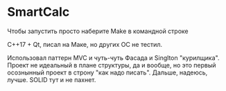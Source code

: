 # SmartCalc

Чтобы запустить просто наберите Make в командной строке

C++17 + Qt, писал на Маке, но других ОС не тестил.

Использовал паттерн MVC и чуть-чуть Фасада и Singlton "курилщика".
Проект не идеальный в плане структуры, да и вообще, но это первый осознынный проект в строну "как надо писать". Дальше, надеюсь, лучше. SOLID тут и не пахнет.